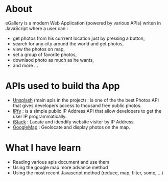 # About

eGallery is a modern Web Application (powered by various APIs) writen in JavaScript where a user can :

- get photos from his currrent location just by pressing a button,
- search for any city around the world and get photos,
- view the photos on map,
- set a group of favorite photos,
- downlaod photo as much as he wants,
- and more ...

# APIs used to build tha App

- [Unsplash](https://www.unsplash.com/) (main apis in the project) : is one of the the best Photos API that gives developers access to thousand free public photos.
- [IPfy](https://www.ipify.org/) : is a simple public IP Address API that allow developers to get the user IP programmatically.
- [iStack](https://ipstack.com/) : Lacate and idendify website visitor by IP Address.
- [GoogleMap]() : Geolocate and display photos on the map.

# What I have learn

- Reading various apis document and use them
- Using the google map more advance method
- Using the most recent Javascript method (reduce, map, filter, some, ...)
